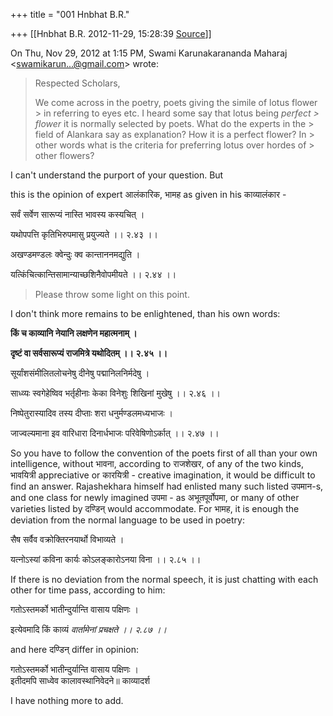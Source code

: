 +++
title = "001 Hnbhat B.R."

+++
[[Hnbhat B.R.	2012-11-29, 15:28:39 [Source](https://groups.google.com/g/bvparishat/c/79FGgLCstkM)]]



On Thu, Nov 29, 2012 at 1:15 PM, Swami Karunakarananda Maharaj \<[swamikarun...@gmail.com]()\> wrote:  

> Respected Scholars,  
>   
> We come across in the poetry, poets giving the simile of lotus flower > in referring to eyes etc. I heard some say that lotus being *perfect > flower* it is normally selected by poets. What do the experts in the > field of Alankara say as explanation? How it is a perfect flower? In > other words what is the criteria for preferring lotus over hordes of > other flowers?  

  

I can't understand the purport of your question. But

this is the opinion of expert आलंकारिक, भामह as given in his काव्यालंकार -

  

  

सर्वं सर्वेण सारूप्यं नास्ति भावस्य कस्यचित् ।

यथोपपत्ति कृतिभिरुपमासु प्रयुज्यते ।। २.४३ ।।

  

अखण्डमण्डलः क्वेन्दुः क्व कान्ताननमद्युति ।

यत्किंचित्कान्तिसामान्याच्छशिनैवोपमीयते ।। २.४४ ।।

  

>   
> Please throw some light on this point.  
>   
>   

  

I don't think more remains to be enlightened, than his own words:

  

**किं च काव्यानि नेयानि लक्षणेन महात्मनाम् ।**

**दृष्टं वा सर्वसारूप्यं राजमित्रे यथोदितम् ।। २.४५ ।।**

  

सूर्यांशसंमीलितलोचनेषु दीनेषु पद्मानिलनिर्मदेषु ।

साध्व्यः स्वगेहेष्विव भर्तृहीनाः केका विनेशुः शिखिनां मुखेषु ।। २.४६ ।।

  

निष्पेतुरास्यादिव तस्य दीप्ताः शरा धनुर्मण्डलमध्यभाजः ।

जाज्वल्यमाना इव वारिधारा दिनार्धभाजः परिवेषिणोऽर्कात् ।। २.४७ ।।

  

So you have to follow the convention of the poets first of all than your own intelligence, without भावना, according to राजशेखर, of any of the two kinds, भावयित्री appreciative or कारयित्री - creative imagination, it would be difficult to find an answer. Rajashekhara himself had enlisted many such listed उपमान-s, and one class for newly imagined उपमा - as अभूतपूर्वोपमा, or many of other varieties listed by दण्डिन् would accommodate. For भामह, it is enough the deviation from the normal language to be used in poetry:

  

सैष सर्वैव वक्रोक्तिरनयार्थो विभाव्यते ।

यत्नोऽस्यां कविना कार्यः कोऽलङ्कारोऽनया विना ।। २.८५ ।।

  

If there is no deviation from the normal speech, it is just chatting with each other for time pass, according to him:

  

  

गतोऽस्तमर्को भातीन्दुर्यान्ति वासाय पक्षिणः ।

इत्येवमादि किं काव्यं *वार्तामेनां प्रचक्षते ।। २.८७ ।।*

  

and here दण्डिन् differ in opinion:

  

  
गतोऽस्तमर्को भातीन्दुर्यान्ति वासाय पक्षिणः ।  
इतीदमपि साध्वेव कालावस्थानिवेदने॥ काव्यादर्श

  

  

I have nothing more to add.

  

  

